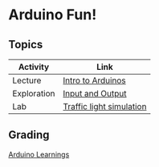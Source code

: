 # Arduino Fun!

## Topics

| Activity     | Link
|--------------|---------------------------
| Lecture      | [Intro to Arduinos](pdfs/01_intro_to_arduino.pdf)
| Exploration  | [Input and Output](pdfs/02_input_output.pdf)
| Lab          | [Traffic light simulation](pdfs/03_traffic_light.pdf)


## Grading
[Arduino Learnings](pdfs/00_Learnings_Arduino.pdf)
